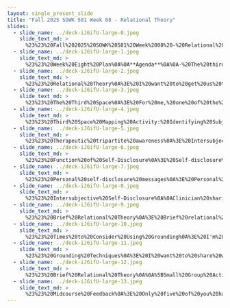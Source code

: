```yaml
---
layout: single_present_slide
title: "Fall 2025 SOWK 581 Week 08 - Relational Theory"
slides:
  - slide_name: ../deck-iJ6ifU-large-0.jpeg
    slide_text_md: >
      %23%23%20Fall%202025%20SOWK%20581%20Week%2008%20-%20Relational%20Theory%0A%0Atitle:%20Fall%202025%20SOWK%20581%20Week%2008%20-%20Relational%20Theory%0Adate:%202025-10-17%2021:03:55%0Alocation:%20Heritage%20University%0Atags:%0A%20%20-%20Heritage%20University%0A%20%20-%20MSW%20Program%0A%20%20-%20SOWK%20581%0Apresentation_video:%20%3E%0A%20%20%22%22%0Adescription:%20%3E%0A%0AWeek%20eight%20is%20a%20synchronous%20week,%20with%20class%20on%2010/18.%20Students%20read%20about%20the%20implementation%20of%20relational%20theory%20from%20Cooper%20and%20Granucci%20Lesser%20(2022).%20There%20are%20forums%20reflecting%20on%20the%20week's%20reading,%20considering%20self-disclosure,%20transference,%20and%20countertransference.%20During%20class,%20we%20will%20be%20exploring%20the%20following:%0A%0A-%20The%20third%20space%20and%20relational%20theory%20in%20general%0A-%20Self-disclosure%20%0A-%20Teaching%20mindfulness%0A%0ALearning%20Objectives%20for%20the%20week%20includes%0A%0A-%20Describe%20the%20concept%20of%20the%20third%20space%20and%20evaluate%20its%20use%20in%20building%20therapeutic%20alliance.%20%20%0A-%20Reflect%20on%20the%20role%20and%20boundaries%20of%20self-disclosure%20in%20relational%20clinical%20practice.%20%20%0A-%20Practice%20teaching%20using%20mindfulness%20or%20grounding%20strategies%0A-%20Define%20and%20examine%20transference%20and%20countertransference%20and%20their%20influence%20on%20the%20therapeutic%20process.%20%20%0A-%20Identify%20strategies%20for%20managing%20relational%20dynamics%20ethically%20and%20professionally%20in%20clinical%20settings.%0A%0A%0A
  - slide_name: ../deck-iJ6ifU-large-1.jpeg
    slide_text_md: >
      %23%23%20Week%20Eight%20Plan%0A%0A**Agenda**%0A%0A-%20The%20third%20space%20and%20relational%20theory%20in%20general%0A-%20Self-disclosure%20%0A-%20Teaching%20mindfulness%0A%0A**Learning%20Objectives**%0A%0A-%20Describe%20the%20concept%20of%20the%20third%20space%20and%20evaluate%20its%20use%20in%20building%20therapeutic%20alliance.%20%20%0A-%20Reflect%20on%20the%20role%20and%20boundaries%20of%20self-disclosure%20in%20relational%20clinical%20practice.%20%20%0A-%20Practice%20teaching%20using%20mindfulness%20or%20grounding%20strategies%0A%0A
  - slide_name: ../deck-iJ6ifU-large-2.jpeg
    slide_text_md: >
      %23%23%20Relational%20Theory%0A%3E%20I%20want%20to%20get%20us%20thinking%20about%20what%20relational%20theory.%20I%20really%20like%20how%20the%20textbook%20put%20it.%0A%0A%3E%20Relational%20theory%20and%20practice%20is%20a%20postmodern%20psychodynamic%20perspective%20that%20calls%20for%20*active%20engagement*%20between%20client%20and%20clinician.%20The%20therapeutic%20relationship%20is%20an%20*interactive,%20alive%20process%E2%80%94*%20%20empathic,%20authentic,%20and%20mutually%20growth%20enhancing.%20(Cooper%20and%20Granucci%20Lesser,%202022,%20p.%20132)%0A%0A%5BWhole%20Group%20Activity%5D%20Reflect%20on%20Quote%0AWhat%20stood%20out%20to%20you%20all%20about%20this%20chapter%20and%20the%20topic%20of%20relational%20theory%3F%0A%0A
  - slide_name: ../deck-iJ6ifU-large-3.jpeg
    slide_text_md: >
      %23%23%20The%20Third%20Space%0A%3E%20For%20me,%20one%20of%20the%20largest%20components%20of%20this%20is%20the%20interactional%20field%20that%20we%20think%20about%20developing%20with%20our%20clients.%0A%0A%3E%20The%20concept%20of%20third%20space%20describes%20the%20interactional%20field%20created%20when%20the%20subjectivities%20of%20the%20therapist%20and%20the%20patient%20come%20together.%20The%20entire%20range%20of%20racial,%20sociocultural,%20and%20political%20identities%20become%20topics%20for%20therapeutic%20conversation.%0A%0ASpace%20between%20client%20and%20Clinician%0A%0A(Cooper%20%26%20Granucci%20Lesser,%202022)%0A%0A
  - slide_name: ../deck-iJ6ifU-large-4.jpeg
    slide_text_md: >
      %23%23%20Third%20Space%20Mapping%20Activity:%20Identifying%20Subjectivity%20and%20How%20it%20Interacts%0A%3E%20I%20want%20us%20to%20dive%20into%20what%20is%20this%20third%20space%20that%20we%20might%20develop.%20One%20way%20to%20think%20about%20it%20includes:%0A%0AClinician%20w/%20their%0A%0A-%20Identity%0A-%20Power/Privilege%0A-%20Cultural%20Lens%0A%0AClient%20w/%20their%0A%0A-%20Identity%0A-%20Experience%0A-%20Emotions%0A%0A%0A%5BIndividual%20Activity%5D%20Brainstorm%20examples%20of%20potential%20client%20and%20clinician%20spaces%0A%0AIndividually%20brainstorm%20examples%20of%20what%20might%20be%20included%20in%20the%20clinician%20and%20client%20spaces%0A%0A%5BSmall%20Group%20Activity%5D%20Discuss%20client%20and%20clinician%20spaces%20and%20identify%20potential%20interactions%20along%20with%20graphical%20representation%0A%0ASmall%20Groups%20share%20your%20example,%20come%20up%20with%20potential%20interactions%20that%20might%20happen%20in%20the%20third%20space%20we%20could%20look%20out%20for.%20Try%20to%20represent%20your%20thoughts%20graphically%0A%0AConsider%20representing%20it%20graphically%20using%20shapes%20around%20the%20spaces%20and%20even%20potential%20arrows,%20symbols,%20colors%20for%20emotion%20intensity,%20etc.,%20that%20might%20include:%0A%0A-%20Cultural%20identity%20markers%0A-%20Values%20and%20assumptions%0A-%20Emotions%20or%20defenses%20likely%20to%20arise%0A-%20Power%20and%20privilege%20considerations%0A-%20Professional%20role%20expectations%0A%0A%0A%5BWhole%20Group%20Activity%5D%20Share%20your%20discussion%20and/or%20creation%0A%0AWhole%20Class%20share%20back%20with%20the%20class%20your%20reflections%0A%0A%5BWhole%20Group%20Activity%5D%20Debrief%20sharing%0A%0AWhat%20are%20some%20themes%20that%20we%20hear%20across%20the%20class%3F%0A%0A
  - slide_name: ../deck-iJ6ifU-large-5.jpeg
    slide_text_md: >
      %23%23%20Therapeutic%20tripartite%20awareness%0A%3E%20Intersubjectivity%20relates%20to%20the%20connection%20in%20mindfulness-based%20relationship%20therapy.%20Mindful%20practitioners%20listen%20deeply,%20attentively,%20and%20empathically.%20Therapeutic%20tripartite%20awareness%20(self,%20other,%20flow%20of%20relationship)%20allows%20a%20patient%20to%20remain%20emotionally%20present%20with%20difficult%20feelings.%0A%0A-%20Allows%20a%20patient%20to%20remain%20emotionally%20present%20with%20difficult%20feelings.%0A-%20Mindful%20practitioners%20listen%20deeply,%20attentively,%20and%20empathically.%0A%0AFlow%20of%20the%20relationship%20between%20client%20(other)%20and%20clinician%20(self)%0A%0A(Cooper%20%26%20Granucci%20Lesser,%202022)%0A%0A
  - slide_name: ../deck-iJ6ifU-large-6.jpeg
    slide_text_md: >
      %23%23%20Function%20of%20Self-Disclosure%0A%3E%20Self-disclosure%20can%20be%20helpful%20of%20developing%20a%20therapeutic%20relationship%20with%20the%20client%20especially%20in%20the%20early%20stages%20of%20treatment.%20It%20can%20function%20to%20do%20some%20of%20the%20following:%0A%0A-%20Conveying%20the%20therapist's%20presence%20and%20empathy%20through%20transparency,%20attentiveness,%20and%20responsiveness%20to%20the%20client%0A-%20Engaging%20the%20client%20in%20meaningful%20therapeutic%20work%0A-%20Cross-cultural%20and%20cross-racial%20counseling%20to%20establish%20trust%0A-%20Creating%20a%20third%20space%20for%20conversations%20that%20provide%20mutual%20exchange%20and%20growth.%0A%0A
  - slide_name: ../deck-iJ6ifU-large-7.jpeg
    slide_text_md: >
      %23%23%20Personal%20self-disclosure%20messages%0A%3E%20Personal%20Self-Disclosure%20Messages%20should...%0A%0A-%20Done%20for%20the%20client,%20**purposefully**%0A-%20Enough%20details%20to%20provide%20connection%20and%20understanding,%20but%20**limited**%0A-%20Focus%20on%20other%20forms%20to%20demonstrating%20authenticity,%20use%20**sparingly**%0A%0A%3E%20The%20textbook%20describes%20that%20they%20should%20be%20used%20judiciously%20to%20enhance%20the%20therapeutic%20relationship%0A%0A**Example%20with%20a%20client%20related%20to%20relational%20theory**%0A%0AAS-30024%20and%20encouraging%20him%20to%20go%20to%20Washington%20Youth%20Academy%20and%20talking%20about%20experiences%20had%20with%20over%20the%20years%20and%20seeing%20him%20sleep%20on%20the%20desk,%20skipping%20class,%20getting%20kicked%20out%20of%20programs,%20%20and%20what%20he%20reported%20his%20goals%20were.%20Final%20tipping%20point%20where%20became%20more%20real%20for%20him%20and%20my%20feeling%20of%20not%20knowing%20what%20I%20can%20do%20to%20support%20him.%20%0A%0A**My%20General%20Connection%20with%20Self-Disclosure**%0A%0A%3E%20The%20use%20of%20self-disclosure%20can%20be%20a%20meaningful%20and%20useful%20tool%20that%20we%20use%20as%20social%20workers.%20I%20also%20want%20to%20provide%20caution%20to%20you.%20First,%20let%20me%20tell%20you%20about%20my%20experience%20and%20then%20a%20couple%20of%20things%20I%20have%20found%20that%20you%20should%20consider.%0A%0A-%20Tell%20story%20of%20my%20dad%0A-%20Tell%20story%20of%20starting%20our%20in%20social%20work%20and%20self-disclosure%0A-%20Talk%20about%20the%20three%20things%20that%20are%20important.%0A%0A
  - slide_name: ../deck-iJ6ifU-large-8.jpeg
    slide_text_md: >
      %23%23%20Intersubjective%20Self-Disclosure%0A%0AClinician%20sharing:%0A-%20Beliefs%0A-%20Memories%0A-%20Values%0A-%20Ideas%0A-%20Expectations%0A%0AIn%20a%20way%20that%20is%0A-%20Honest%0A-%20Fluid%0A-%20Mutually%20engaging%0A-%20Genuine%20connection%20and%20safety%0A%0A(Cooper%20%26%20Granucci%20Lesser,%202022)%0A%0ASocial%20Workers%20Decision%20to%20Share%20Perceptions%20and%20Reactions%20They%20Believe%20will%20be%20Helpful%0A%0A-%20Requests%20for%20social%20worker's%20opinions,%20views,%20and%20feelings%0A-%20Disclosing%20personal%20past%20experiences%0A-%20Providing%20Feedback%0A-%20Experiencing%20discomfort%20in%20session%0A-%20Shareing%20feelings%20of%20frustration,%20anger,%20and%20hurt%0A-%20Responding%20to%20positive%20feedback%0A-%20Giving%20positive%20feedback%0A-%20Saying%20no%20and%20setting%20limits%0A%0A(Hepworth,%20et%20al.%202023)%0A%0A
  - slide_name: ../deck-iJ6ifU-large-9.jpeg
    slide_text_md: >
      %23%23%20Brief%20Relational%20Theory%0A%3E%20Brief%20relational%20theory%20uses%20countertransference%20and%20disclosure%20to%20facilitate%20exploration%20of%20third%20space.%20Some%20of%20the%20core%20phases%20used%20in%20BRT%20include%20the%20following:%0A%0A-%20Beginning%20collaboration%20with%20setting%20structure%20and%20identifying%20goals%20for%20treatment%20(Identify%20preliminary%20goals%20with%20the%20client%20%E2%80%94%20emphasizing%20shared%20ownership%20of%20treatment)%0A-%20Developing%20a%20mutual%20rationale%20for%20treatment%20tasks%20(The%20client%20and%20therapist%20co-create%20a%20shared%20understanding%20of%20why%20therapy%20matters%20and%20how%20it%20will%20help.)%0A-%20Different%20exercises%20demonstrating%20mindfulness%20(Mindfulness%20supports%20recognition%20of%20automatic%20relational%20reactions%20and%20fosters%20self%E2%80%93other%20attunement.)%0A-%20Clarifying%20goals%20and%20expectations%20(Ensures%20that%20both%20therapist%20and%20client%20have%20explicit,%20realistic,%20and%20measurable%20understandings%20of%20what%20change%20might%20look%20like.)%0A%0A
  - slide_name: ../deck-iJ6ifU-large-10.jpeg
    slide_text_md: >
      %23%23%20Times%20to%20Consider%20Using%20Grounding%0A%3E%20I'm%20going%20to%20have%20us%20practice%20teaching%20some%20grounding%20skills,%20but%20first%20I%20want%20to%20start%20with%20when%20we%20should%20use%20these%20kind%20of%20techniques.%0A%0AI%20tend%20to%20just%20draw%20this%20for%20clients,%20or%20talk%20about%20it...%20but%20here%20it%20is%20as%20an%20actual%20chart.%0A%0A
  - slide_name: ../deck-iJ6ifU-large-11.jpeg
    slide_text_md: >
      %23%23%20Grounding%20Techniques%0A%3E%20I%20want%20to%20share%20with%20all%20of%20you%20a%20tool%20that%20that%20I%20have%20often%20taught%20to%20clients.%20Grounding%20is%20a%20set%20of%20simple%20strategies%20to%20detach%20from%20emotional%20pain.%20To%20be%20grounding,%20it%20should%20fall%20under%20the%20following%20guidelines...%0A%0A*%20__Accessibility__:%20%20do%20it%20at%20any%20time,%20any%20place,%20anywhere,%20and%20no%20one%20has%20to%20know.%0A*%20__Broad__:%20%20put%20a%20healthy%20distance%20between%20you%20and%20negative%20feelings%20(useful%20for%20when%20faced%20with%20a%20trigger,%20enraged,%20dissociating,%20having%20a%20substance%20craving).%0A*%20__Present%20Focused__:%20%20keep%20your%20eyes%20open,%20scan%20the%20room,%20and%20turn%20the%20lights%20on%20to%20stay%20in%20touch%20with%20the%20present.%20%20Do%20not%20focus%20on%20the%20past%20or%20the%20future.%0A*%20__Scaling__:%20%20scale%20your%20emotions%20when%20using%20grounding.%20%20Rate%20at%20your%20emotion%20(craving,%20impulse...%20etc)%20on%20a%20scale%20from%200-10%20before%20beginning%20grounding.%20%20After%20implementing%20your%20grounding%20technique,%20rate%20your%20emotion%20again.%0A*%20__Focus%20Outward__:%20%20%20Do%20not%20talk,%20think,%20or%20journal%20about%20your%20feelings.%20%20The%20purpose%20of%20grounding%20is%20to%20distract%20away%20from%20negative%20feelings,%20not%20get%20in%20touch%20with%20them.%0A*%20__Stay%20Neutral__:%20%20avoid%20judgments%20of%20good%20and%20bad.%0A*%20__Not%20Relaxation%20Training__:%20%20note%20that%20grounding%20is%20not%20the%20same%20as%20relaxation%20training.%20%20Grounding%20is%20more%20active,%20focuses%20on%20distraction%20strategies,%20and%20is%20intended%20to%20help%20extreme%20negative%20feelings.%0A%0A%5BWhole%20Group%20Activity%5D%20Distribute%20copies%20of%20the%20Using%20Grounding%20To%20Detach%20From%20Emotional%20Pain%20handout%0A%0AThis%20includes:%20%0A%0A-%20Mental%20Grounding%20Techniques%0A-%20Physical%20Grounding%20Techniques%0A-%20Soothing%20Grounding%20Techniques%0A%0ADiscuss%20a%20couple%20of%20the%20techniques%20between%20them.%0A%0A%5B%20%5D%20Print%2012%20copy%20of%20Using%20Grounding%20To%20Detach%20From%20Emotional%20Pain%20handout%0A%0A
  - slide_name: ../deck-iJ6ifU-large-12.jpeg
    slide_text_md: >
      %23%23%20Brief%20Relational%20Theory%0A%0A%5BSmall%20Group%20Activity%5D%20Work%20with%20a%20partner%20to%20demonstrate%20and%20teach%20them%20to%20use%20some%20of%20the%20mindfulness%20exercises%20or%20grounding%20techniques.%0A%0A
  - slide_name: ../deck-iJ6ifU-large-13.jpeg
    slide_text_md: >
      %23%23%20Midcourse%20Feedback%0A%3E%20Only%20five%20of%20you%20have%20competed%20mine,%20meaning%20seven%20haven't.%20Between%20break%20and%20getting%20started%20with%20the%20next%20class%20%0A
---
```

